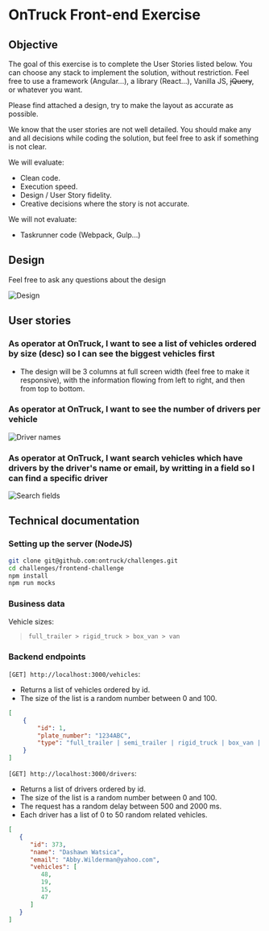 # OnTruck Front-end Exercise

## Objective

The goal of this exercise is to complete the User Stories listed below. You can choose any stack to implement the solution, without restriction. Feel free to use a framework (Angular...), a library (React...), Vanilla JS, ~~jQuery~~, or whatever you want.

Please find attached a design, try to make the layout as accurate as possible.

We know that the user stories are not well detailed. You should make any and all decisions while coding the solution, but feel free to ask if something is not clear.

We will evaluate:

- Clean code.
- Execution speed.
- Design / User Story fidelity.
- Creative decisions where the story is not accurate.

We will not evaluate:

- Taskrunner code (Webpack, Gulp...)

## Design

Feel free to ask any questions about the design

![Design](design.png)

## User stories

### As operator at OnTruck, I want to see a list of vehicles ordered by size (desc) so I can see the biggest vehicles first

- The design will be 3 columns at full screen width (feel free to make it responsive), with the information flowing from left to right, and then from top to bottom.

### As operator at OnTruck, I want to see the number of drivers per vehicle

![Driver names](driver-names.png)

### As operator at OnTruck, I want search vehicles which have drivers by the driver's name or email, by writting in a field so I can find a specific driver

![Search fields](search-fields.png)

## Technical documentation

### Setting up the server (NodeJS)

```bash
git clone git@github.com:ontruck/challenges.git
cd challenges/frontend-challenge
npm install
npm run mocks
```

### Business data

Vehicle sizes:
> `full_trailer > rigid_truck > box_van > van`

### Backend endpoints

`[GET] http://localhost:3000/vehicles`:

- Returns a list of vehicles ordered by id.
- The size of the list is a random number between 0 and 100.

```json
[
    {
        "id": 1,
        "plate_number": "1234ABC",
        "type": "full_trailer | semi_trailer | rigid_truck | box_van | van"
    }
]
```

`[GET] http://localhost:3000/drivers`:

- Returns a list of drivers ordered by id.
- The size of the list is a random number between 0 and 100.
- The request has a random delay between 500 and 2000 ms.
- Each driver has a list of 0 to 50 random related vehicles.

```json
[
   {
      "id": 373,
      "name": "Dashawn Watsica",
      "email": "Abby.Wilderman@yahoo.com",
      "vehicles": [
         48,
         19,
         15,
         47
      ]
   }
]
```
